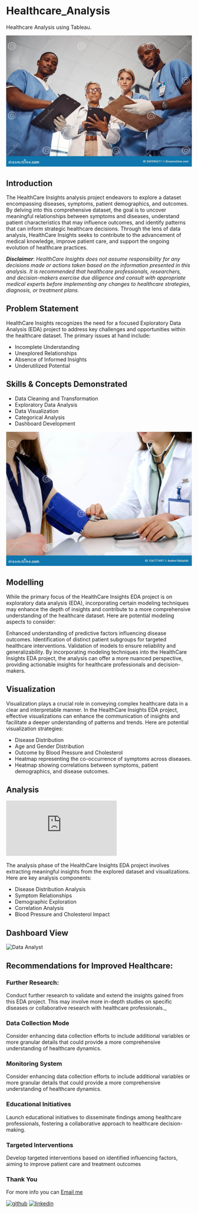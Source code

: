 # Healthcare_Analysis
Healthcare Analysis using Tableau.


![Data Analyst](https://github.com/Tomidapo/Healthcare_Analysis/blob/main/doctors-teamwork-portrait-hospital-management-checklist-healthcare-analysis-patient-pov-nurses-medical-professional-269396311.jpg)

## Introduction
The HealthCare Insights analysis project endeavors to explore a dataset encompassing diseases, symptoms, patient demographics, and outcomes. By delving into this comprehensive dataset, the goal is to uncover meaningful relationships between symptoms and diseases, understand patient characteristics that may influence outcomes, and identify patterns that can inform strategic healthcare decisions. Through the lens of data analysis, HealthCare Insights seeks to contribute to the advancement of medical knowledge, improve patient care, and support the ongoing evolution of healthcare practices.

**_Disclaimer_**: _HealthCare Insights does not assume responsibility for any decisions made or actions taken based on the information presented in this analysis. It is recommended that healthcare professionals, researchers, and decision-makers exercise due diligence and consult with appropriate medical experts before implementing any changes to healthcare strategies, diagnosis, or treatment plans._

## Problem Statement
HealthCare Insights recognizes the need for a focused Exploratory Data Analysis (EDA) project to address key challenges and opportunities within the healthcare dataset. The primary issues at hand include:

- Incomplete Understanding
- Unexplored Relationships
- Absence of Informed Insights
- Underutilized Potential

## Skills & Concepts Demonstrated
- Data Cleaning and Transformation
- Exploratory Data Analysis
- Data Visualization
- Categorical Analysis
- Dashboard Development

![Data Analyst](https://github.com/Tomidapo/Healthcare_Analysis/blob/main/doctor-women-checking-blood-pressure-female-patient-close-up-cardiology-medicine-health-care-concept-woman-126777497.jpg)

## Modelling

While the primary focus of the HealthCare Insights EDA project is on exploratory data analysis (EDA), incorporating certain modeling techniques may enhance the depth of insights and contribute to a more comprehensive understanding of the healthcare dataset. Here are potential modeling aspects to consider:

Enhanced understanding of predictive factors influencing disease outcomes.
Identification of distinct patient subgroups for targeted healthcare interventions.
Validation of models to ensure reliability and generalizability.
By incorporating modeling techniques into the HealthCare Insights EDA project, the analysis can offer a more nuanced perspective, providing actionable insights for healthcare professionals and decision-makers.

## Visualization

Visualization plays a crucial role in conveying complex healthcare data in a clear and interpretable manner. In the HealthCare Insights EDA project, effective visualizations can enhance the communication of insights and facilitate a deeper understanding of patterns and trends. Here are potential visualization strategies:

- Disease Distribution
- Age and Gender Distribution
- Outcome by Blood Pressure and Cholesterol
- Heatmap representing the co-occurrence of symptoms across diseases.
- Heatmap showing correlations between symptoms, patient demographics, and disease outcomes.


## Analysis

![Data Analyst](https://github.com/Tomidapo/Healthcare_Analysis/blob/main/Dashboard%202.pdf)

The analysis phase of the HealthCare Insights EDA project involves extracting meaningful insights from the explored dataset and visualizations. Here are key analysis components:

- Disease Distribution Analysis
- Symptom Relationships
- Demographic Exploration
- Correlation Analysis
- Blood Pressure and Cholesterol Impact


## Dashboard View

![Data Analyst](https://github.com/princeadeakanni/Express_Logistics/blob/main/Main%20Dashboard.PNG)


## Recommendations for Improved Healthcare:


### Further Research:

Conduct further research to validate and extend the insights gained from this EDA project. This may involve more in-depth studies on specific diseases or collaborative research with healthcare professionals._


### Data Collection Mode

Consider enhancing data collection efforts to include additional variables or more granular details that could provide a more comprehensive understanding of healthcare dynamics.

### Monitoring System

Consider enhancing data collection efforts to include additional variables or more granular details that could provide a more comprehensive understanding of healthcare dynamics.

### Educational Initiatives 

Launch educational initiatives to disseminate findings among healthcare professionals, fostering a collaborative approach to healthcare decision-making.

### Targeted Interventions 
Develop targeted interventions based on identified influencing factors, aiming to improve patient care and treatment outcomes

### Thank You 
For more info you can [Email me](tomidapo03@gmail.com)

[<img src='https://cdn.jsdelivr.net/npm/simple-icons@3.0.1/icons/github.svg' alt='github' height='40'>](https://github.com/Tomidapo)  [<img src='https://cdn.jsdelivr.net/npm/simple-icons@3.0.1/icons/linkedin.svg' alt='linkedin' height='40'>](https://www.linkedin.com/in/tomisinadedapo/)  

